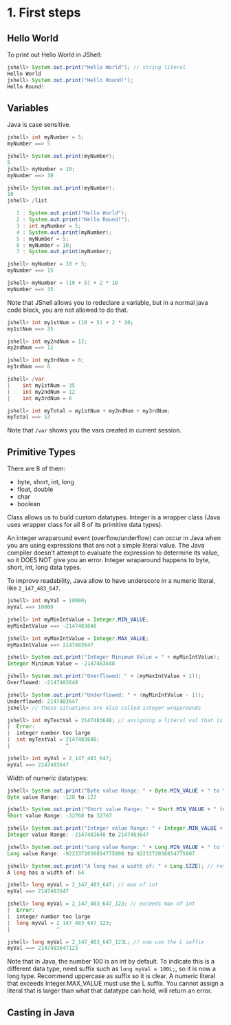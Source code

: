 # 1. First steps
## Hello World
To print out Hello World in JShell:
```java
jshell> System.out.print("Hello World"); // string literal
Hello World
jshell> System.out.print("Hello Round!");
Hello Round!
```

## Variables
Java is case sensitive. 
```java
jshell> int myNumber = 5;
myNumber ==> 5

jshell> System.out.print(myNumber);
5
jshell> myNumber = 10;
myNumber ==> 10

jshell> System.out.print(myNumber);
10
jshell> /list

   1 : System.out.print("Hello World");
   2 : System.out.print("Hello Round!");
   3 : int myNumber = 5;
   4 : System.out.print(myNumber);
   5 : myNumber = 5;
   6 : myNumber = 10;
   7 : System.out.print(myNumber);

jshell> myNumber = 10 + 5;
myNumber ==> 15

jshell> myNumber = (10 + 5) + 2 * 10
myNumber ==> 35
```

Note that JShell allows you to redeclare a variable, but in a normal java code block, you are not allowed to do that. 

```java
jshell> int my1stNum = (10 + 5) + 2 * 10;
my1stNum ==> 35

jshell> int my2ndNum = 12;
my2ndNum ==> 12

jshell> int my3rdNum = 6;
my3rdNum ==> 6

jshell> /var
|    int my1stNum = 35
|    int my2ndNum = 12
|    int my3rdNum = 6

jshell> int myTotal = my1stNum + my2ndNum + my3rdNum;
myTotal ==> 53
```
Note that `/var` shows you the vars created in current session. 

## Primitive Types
There are 8 of them: 
- byte, short, int, long
- float, double
- char
- boolean

Class allows us to build custom datatypes. Integer is a wrapper class (Java uses wrapper class for all 8 of its primitive data types). 

An integer wraparound event (overflow/underflow) can occur in Java when you are using expressions that are not a simple literal value. The Java compiler doesn't attempt to evaluate the expression to determine its value,  so it DOES NOT give you an error. Integer wraparound happens to byte, short, int, long data types. 

To improve readability, Java allow to have underscore in a numeric literal, like `2_147_483_647`. 

```java
jshell> int myVal = 10000;
myVal ==> 10000

jshell> int myMinIntValue = Integer.MIN_VALUE;
myMinIntValue ==> -2147483648

jshell> int myMaxIntValue = Integer.MAX_VALUE;
myMaxIntValue ==> 2147483647

jshell> System.out.print("Integer Minimum Value = " + myMinIntValue);
Integer Minimum Value = -2147483648

jshell> System.out.print("Overflowed: " + (myMaxIntValue + 1));
Overflowed: -2147483648

jshell> System.out.print("Underflowed: " + (myMinIntValue - 1));
Underflowed: 2147483647
jshell> // these situations are also called integer wraparounds

jshell> int myTestVal = 2147483648; // assigning a literal val that is outside of valid range, will get error
|  Error:
|  integer number too large
|  int myTestVal = 2147483648;
|                  ^

jshell> int myVal = 2_147_483_647;
myVal ==> 2147483647
```

Width of numeric datatypes: 
```java
jshell> System.out.print("Byte value Range: " + Byte.MIN_VALUE + " to " + Byte.MAX_VALUE); // width: 8 bits
Byte value Range: -128 to 127

jshell> System.out.print("Short value Range: " + Short.MIN_VALUE + " to " + Short.MAX_VALUE); // width: 16 bits
Short value Range: -32768 to 32767

jshell> System.out.print("Integer value Range: " + Integer.MIN_VALUE + " to " + Integer.MAX_VALUE); // width: 32 bits
Integer value Range: -2147483648 to 2147483647

jshell> System.out.print("Long value Range: " + Long.MIN_VALUE + " to " + Long.MAX_VALUE); // width: 64 bits
Long value Range: -9223372036854775808 to 9223372036854775807

jshell> System.out.print("A long has a width of: " + Long.SIZE); // return size of a type
A long has a width of: 64

jshell> long myVal = 2_147_483_647; // max of int
myVal ==> 2147483647

jshell> long myVal = 2_147_483_647_123; // exceeds max of int
|  Error:
|  integer number too large
|  long myVal = 2_147_483_647_123;
|               ^

jshell> long myVal = 2_147_483_647_123L; // now use the L suffix
myVal ==> 2147483647123
```

Note that in Java, the number 100 is an int by default. To indicate this is a different data type, need suffix such as `long myVal = 100L;`, so it is now a long type. Recommend uppercase as suffix so it is clear. A numeric literal that exceeds Integer.MAX_VALUE must use the L suffix. You cannot assign a literal that is larger than what that datatype can hold, will return an error. 

## Casting in Java



